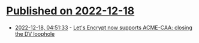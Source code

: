 # [Published on 2022-12-18](index.md)

* [2022-12-18, 04:51:33](https://news.ycombinator.com/item?id=34035148) - [Let's Encrypt now supports ACME-CAA: closing the DV loophole](https://www.devever.net/~hl/acme-caa-live)
